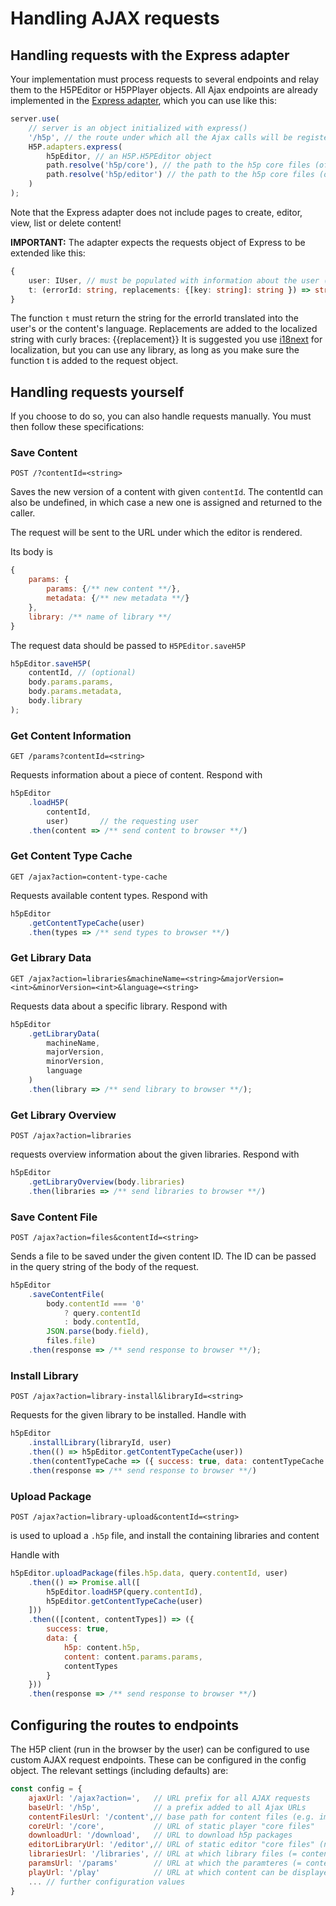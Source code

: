 # Handling AJAX requests

## Handling requests with the Express adapter

Your implementation must process requests to several endpoints and relay them to the H5PEditor or H5PPlayer objects. All Ajax endpoints are already implemented in the [Express adapter](../src/adapters/express.ts), which you can use like this:

```js
server.use(
    // server is an object initialized with express()
    '/h5p', // the route under which all the Ajax calls will be registered
    H5P.adapters.express(
        h5pEditor, // an H5P.H5PEditor object
        path.resolve('h5p/core'), // the path to the h5p core files (of the player)
        path.resolve('h5p/editor') // the path to the h5p core files (of the editor)
    )
);
```

Note that the Express adapter does not include pages to create, editor, view, list or delete content!

**IMPORTANT:** The adapter expects the requests object of Express to be extended like this:

```ts
{
    user: IUser, // must be populated with information about the user (mostly id and access rights)
    t: (errorId: string, replacements: {[key: string]: string }) => string 
}
```

The function `t` must return the string for the errorId translated into the user's or the content's language.
Replacements are added to the localized string with curly braces: {{replacement}}
It is suggested you use [i18next](https://www.i18next.com/) for localization, but you can use any library, 
as long as you make sure the function t is added to the request object.

## Handling requests yourself

If you choose to do so, you can also handle requests manually. You must then follow these specifications:

### Save Content

`POST /?contentId=<string>`

Saves the new version of a content with given `contentId`. The contentId can also be undefined, in which case a new one is assigned and returned to the caller.

The request will be sent to the URL under which the editor is rendered.

Its body is

```js
{
    params: {
        params: {/** new content **/},
        metadata: {/** new metadata **/}
    },
    library: /** name of library **/
}
```

The request data should be passed to `H5PEditor.saveH5P`

```js
h5pEditor.saveH5P(
    contentId, // (optional)
    body.params.params,
    body.params.metadata,
    body.library
);
```

### Get Content Information

`GET /params?contentId=<string>`

Requests information about a piece of content. Respond with

```js
h5pEditor
    .loadH5P(
        contentId,
        user)       // the requesting user
    .then(content => /** send content to browser **/)
```

### Get Content Type Cache

`GET /ajax?action=content-type-cache`

Requests available content types. Respond with

```js
h5pEditor
    .getContentTypeCache(user)
    .then(types => /** send types to browser **/)
```

### Get Library Data

`GET /ajax?action=libraries&machineName=<string>&majorVersion=<int>&minorVersion=<int>&language=<string>`

Requests data about a specific library. Respond with

```js
h5pEditor
    .getLibraryData(
        machineName,
        majorVersion,
        minorVersion,
        language
    )
    .then(library => /** send library to browser **/);
```

### Get Library Overview

`POST /ajax?action=libraries`

requests overview information about the given libraries. Respond with

```js
h5pEditor
    .getLibraryOverview(body.libraries)
    .then(libraries => /** send libraries to browser **/)
```

### Save Content File

`POST /ajax?action=files&contentId=<string>`

Sends a file to be saved under the given content ID.
The ID can be passed in the query string of the body of the request.

```js
h5pEditor
    .saveContentFile(
        body.contentId === '0'
            ? query.contentId
            : body.contentId,
        JSON.parse(body.field),
        files.file)
    .then(response => /** send response to browser **/);
```

### Install Library

`POST /ajax?action=library-install&libraryId=<string>`

Requests for the given library to be installed. Handle with

```js
h5pEditor
    .installLibrary(libraryId, user)
    .then(() => h5pEditor.getContentTypeCache(user))
    .then(contentTypeCache => ({ success: true, data: contentTypeCache }))
    .then(response => /** send response to browser **/)
```

### Upload Package

`POST /ajax?action=library-upload&contentId=<string>`

is used to upload a `.h5p` file, and install the containing libraries and content

Handle with

```js
h5pEditor.uploadPackage(files.h5p.data, query.contentId, user)
    .then(() => Promise.all([
        h5pEditor.loadH5P(query.contentId),
        h5pEditor.getContentTypeCache(user)
    ]))
    .then(([content, contentTypes]) => ({
        success: true,
        data: {
            h5p: content.h5p,
            content: content.params.params,
            contentTypes
        }
    }))
    .then(response => /** send response to browser **/)
```

## Configuring the routes to endpoints

The H5P client (run in the browser by the user) can be configured to use custom AJAX request endpoints. These can be configured in the config object. The relevant settings (including defaults) are:

```js
const config = {
    ajaxUrl: '/ajax?action=',   // URL prefix for all AJAX requests
    baseUrl: '/h5p',            // a prefix added to all Ajax URLs
    contentFilesUrl: '/content',// base path for content files (e.g. images, video)
    coreUrl: '/core',           // URL of static player "core files"
    downloadUrl: '/download',   // URL to download h5p packages
    editorLibraryUrl: '/editor',// URL of static editor "core files" (not the content types!)
    librariesUrl: '/libraries', // URL at which library files (= content types) can be retreived
    paramsUrl: '/params'        // URL at which the paramteres (= content.json) of content can be retreived
    playUrl: '/play'            // URL at which content can be displayed
    ... // further configuration values
}
```

